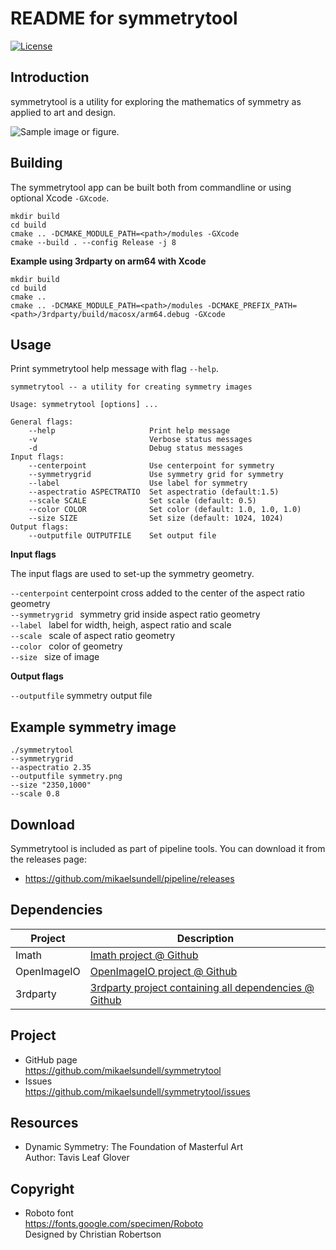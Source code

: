 README for symmetrytool
==================

[![License](https://img.shields.io/badge/license-BSD%203--Clause-blue.svg?style=flat-square)](https://github.com/mikaelsundell/logctool/blob/master/README.md)

Introduction
------------

symmetrytool is a utility for exploring the mathematics of symmetry as applied to art and design.

![Sample image or figure.](images/image.png 'symmetrytool')

Building
--------

The symmetrytool app can be built both from commandline or using optional Xcode `-GXcode`.

```shell
mkdir build
cd build
cmake .. -DCMAKE_MODULE_PATH=<path>/modules -GXcode
cmake --build . --config Release -j 8
```

**Example using 3rdparty on arm64 with Xcode**

```shell
mkdir build
cd build
cmake ..
cmake .. -DCMAKE_MODULE_PATH=<path>/modules -DCMAKE_PREFIX_PATH=<path>/3rdparty/build/macosx/arm64.debug -GXcode
```

Usage
-----

Print symmetrytool help message with flag ```--help```.

```shell
symmetrytool -- a utility for creating symmetry images

Usage: symmetrytool [options] ...

General flags:
    --help                     Print help message
    -v                         Verbose status messages
    -d                         Debug status messages
Input flags:
    --centerpoint              Use centerpoint for symmetry
    --symmetrygrid             Use symmetry grid for symmetry
    --label                    Use label for symmetry
    --aspectratio ASPECTRATIO  Set aspectratio (default:1.5)
    --scale SCALE              Set scale (default: 0.5)
    --color COLOR              Set color (default: 1.0, 1.0, 1.0)
    --size SIZE                Set size (default: 1024, 1024)
Output flags:
    --outputfile OUTPUTFILE    Set output file
```

**Input flags**

The input flags are used to set-up the symmetry geometry. 

```--centerpoint``` centerpoint cross added to the center of the aspect ratio geometry   
```--symmetrygrid ``` symmetry grid inside aspect ratio geometry    
```--label ``` label for width, heigh, aspect ratio and scale   
```--scale ``` scale of aspect ratio geometry  
```--color ``` color of geometry   
```--size ``` size of image   

**Output flags**

```--outputfile``` symmetry output file


Example symmetry image
--------

```shell
./symmetrytool
--symmetrygrid
--aspectratio 2.35 
--outputfile symmetry.png 
--size "2350,1000" 
--scale 0.8 
```

Download
---------

Symmetrytool is included as part of pipeline tools. You can download it from the releases page:

* https://github.com/mikaelsundell/pipeline/releases

Dependencies
-------------

| Project     | Description |
| ----------- | ----------- |
| Imath       | [Imath project @ Github](https://github.com/AcademySoftwareFoundation/Imath)
| OpenImageIO | [OpenImageIO project @ Github](https://github.com/OpenImageIO/oiio)
| 3rdparty    | [3rdparty project containing all dependencies @ Github](https://github.com/mikaelsundell/3rdparty)

Project
-------------

* GitHub page   
https://github.com/mikaelsundell/symmetrytool
* Issues   
https://github.com/mikaelsundell/symmetrytool/issues


Resources
---------

* Dynamic Symmetry: The Foundation of Masterful Art   
Author: Tavis Leaf Glover

Copyright
---------

* Roboto font   
https://fonts.google.com/specimen/Roboto   
Designed by Christian Robertson
